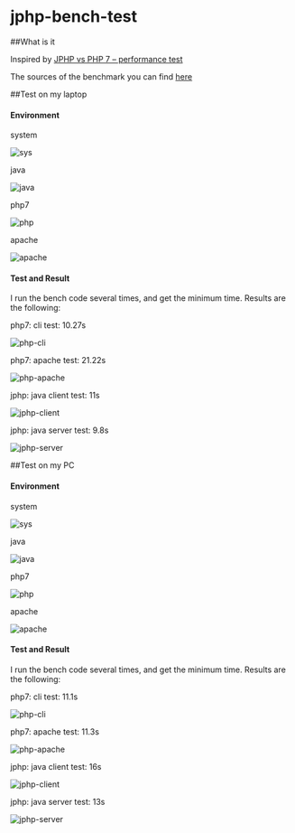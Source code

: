# jphp-bench-test

##What is it

Inspired by [JPHP vs PHP 7 – performance test](http://blog.j-php.net/archives/34#more-34)

The sources of the benchmark you can find [here](https://github.com/jphp-compiler/jphp/tree/master/bench/src)

##Test on my laptop

#### Environment

system

![sys](https://raw.githubusercontent.com/shigebeyond/jphp-bench-test/master/environment/sys-2.png)

java

![java](https://raw.githubusercontent.com/shigebeyond/jphp-bench-test/master/environment/java-2.png)

php7

![php](https://raw.githubusercontent.com/shigebeyond/jphp-bench-test/master/environment/php-2.png)

apache

![apache](https://raw.githubusercontent.com/shigebeyond/jphp-bench-test/master/environment/apache-2.png)

#### Test and Result

I run the bench code several times, and get the minimum time. Results are the following:

php7: cli test: 10.27s

![php-cli](https://raw.githubusercontent.com/shigebeyond/jphp-bench-test/master/result/perf-php-cli-2.png)

php7: apache test: 21.22s

![php-apache](https://raw.githubusercontent.com/shigebeyond/jphp-bench-test/master/result/perf-php-apache-2.png)

jphp: java client test: 11s

![jphp-client](https://raw.githubusercontent.com/shigebeyond/jphp-bench-test/master/result/perf-jphp-client-2.png)

jphp: java server test: 9.8s

![jphp-server](https://raw.githubusercontent.com/shigebeyond/jphp-bench-test/master/result/perf-jphp-server-2.png)

##Test on my PC

#### Environment

system

![sys](https://raw.githubusercontent.com/shigebeyond/jphp-bench-test/master/environment/sys-1.png)

java

![java](https://raw.githubusercontent.com/shigebeyond/jphp-bench-test/master/environment/java-1.png)

php7

![php](https://raw.githubusercontent.com/shigebeyond/jphp-bench-test/master/environment/php-1.png)

apache

![apache](https://raw.githubusercontent.com/shigebeyond/jphp-bench-test/master/environment/apache-1.png)

#### Test and Result

I run the bench code several times, and get the minimum time. Results are the following:

php7: cli test: 11.1s

![php-cli](https://raw.githubusercontent.com/shigebeyond/jphp-bench-test/master/result/perf-php-cli-1.png)

php7: apache test: 11.3s

![php-apache](https://raw.githubusercontent.com/shigebeyond/jphp-bench-test/master/result/perf-php-apache-1.png)

jphp: java client test: 16s

![jphp-client](https://raw.githubusercontent.com/shigebeyond/jphp-bench-test/master/result/perf-jphp-client-1.png)

jphp: java server test: 13s

![jphp-server](https://raw.githubusercontent.com/shigebeyond/jphp-bench-test/master/result/perf-jphp-server-1.png)
